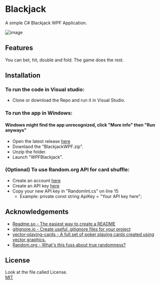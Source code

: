 # Blackjack

 A simple C# Blackjack WPF Application.
 
 ![image](https://github.com/ThomasGronvold/Blackjack/assets/141622815/c95d71cd-4d71-4b0a-8a28-23291247c52a)


## Features

You can bet, hit, double and fold. The game does the rest.


## Installation

### To run the code in Visual studio: 
* Clone or download the Repo and run it in Visual Studio.

### To run the app in Windows:
#### Windows might find the app unrecognized, click "More info" then "Run anyways"
* Open the latest release [here](https://github.com/ThomasGronvold/Blackjack/releases)
* Downlaod the "BlackjackWPF.zip".
* Unzip the folder.
* Launch "WPFBlackjack".

### (Optional) To use Random.org API for card shuffle:

* Create an account [here](https://accounts.random.org/)
* Create an API key [here](https://api.random.org/dashboard)
* Copy your new API key in "RandomInt.cs" on line 15
	* Example: private const string ApiKey = "Your API key here";


## Acknowledgements

 - [Readme.so - The easiest way to create a README](https://readme.so/)
 - [gitignore.io - Create useful .gitignore files for your project](https://www.gitignore.io)
 - [vector-playing-cards - A full set of poker playing cards created using vector graphics.](https://code.google.com/archive/p/vector-playing-cards/)
 - [Random.org - What's this fuss about true randomness?](https://www.random.org/)
 

## License

Look at the file called License.  
[MIT](https://choosealicense.com/licenses/mit/)

